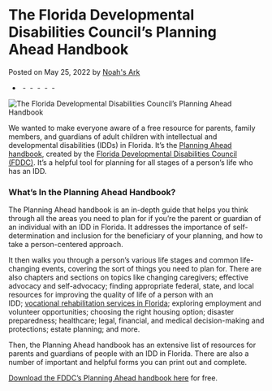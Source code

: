 # The Florida Developmental Disabilities Council’s Planning Ahead Handbook

Posted on May 25, 2022 by [Noah's Ark](https://noahsarkflorida.org/author/noahsadmin/ "View all posts by Noah's Ark")

-   [](https://www.facebook.com/sharer/sharer.php?u&src=sdkpreparse "Share on Facebook")
 -   [](https://twitter.com/share "Share on Twitter")
 -   [](https://linkedin.com/shareArticle?mini=true&url=https%3A%2F%2Fnoahsarkflorida.org%2Fthe-florida-developmental-disabilities-councils-planning-ahead-handbook%2F "Share on Linkedin")
 -   [](http://pinterest.com/pin/create/button/?url=https%3A%2F%2Fnoahsarkflorida.org%2Fthe-florida-developmental-disabilities-councils-planning-ahead-handbook%2F&media=https://noahsarkflorida.org/wp-content/uploads/2022/05/2022_05_The-Florida-Developmental-Disabilities-Councils-Planning-Ahead-Handbook-1200x628-1.jpg&description=The%20Florida%20Developmental%20Disabilities%20Council%E2%80%99s%20Planning%20Ahead%20Handbook "Share on Pinterest")
 -   [](https://plus.google.com/share?url=https%3A%2F%2Fnoahsarkflorida.org%2Fthe-florida-developmental-disabilities-councils-planning-ahead-handbook%2F "Share on Google Plus")
 -   [](mailto:?subject=Check%20out%20this%20great%20article "Share by email")

![The Florida Developmental Disabilities Council’s Planning Ahead Handbook](https://noahsarkflorida.org/wp-content/uploads/2022/05/2022_05_The-Florida-Developmental-Disabilities-Councils-Planning-Ahead-Handbook-1200x628-1.jpg)

We wanted to make everyone aware of a free resource for parents, family members, and guardians of adult children with intellectual and developmental disabilities (IDDs) in Florida. It’s the [Planning Ahead handbook](https://fddc.org/wp-content/uploads/2020/08/Planning-Ahead_-2017.pdf), created by the [Florida Developmental Disabilities Council (FDDC)](https://www.fddc.org/). It’s a helpful tool for planning for all stages of a person’s life who has an IDD.

### **What’s In the Planning Ahead Handbook?**

The Planning Ahead handbook is an in-depth guide that helps you think through all the areas you need to plan for if you’re the parent or guardian of an individual with an IDD in Florida. It addresses the importance of self-determination and inclusion for the beneficiary of your planning, and how to take a person-centered approach.

It then walks you through a person’s various life stages and common life-changing events, covering the sort of things you need to plan for. There are also chapters and sections on topics like changing caregivers; effective advocacy and self-advocacy; finding appropriate federal, state, and local resources for improving the quality of life of a person with an IDD; [vocational rehabilitation services in Florida](https://noahsarkflorida.org/introduction-to-vocational-rehabilitation-services-in-florida/); exploring employment and volunteer opportunities; choosing the right housing option; disaster preparedness; healthcare; legal, financial, and medical decision-making and protections; estate planning; and more.

Then, the Planning Ahead handbook has an extensive list of resources for parents and guardians of people with an IDD in Florida. There are also a number of important and helpful forms you can print out and complete.

[Download the FDDC’s Planning Ahead handbook here](https://fddc.org/wp-content/uploads/2020/08/Planning-Ahead_-2017.pdf) for free.